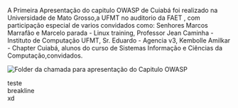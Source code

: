 A Primeira Apresentação do capitulo OWASP de Cuiabá foi realizado na Universidade de Mato Grosso,a UFMT no auditorio da FAET , com participação especial de varios convidados como: Senhores Marcos Marrafão e Marcelo parada - Linux training, Professor Jean Caminha - Instituto de Computação UFMT, Sr. Eduardo - Agencia v3, Kembolle Amilkar - Chapter Cuiabá, alunos do curso de Sistemas Informação e Ciências da Computação,convidados.

![Folder da chamada para apresentação do Capitulo OWASP](http://3.bp.blogspot.com/-TmspzNms3MA/T2_sYWCdO-I/AAAAAAAAADw/0GM4DX75DX4/s1600/owasp_cuiaba.pngF)


teste<br>
breakline<br>
xd
